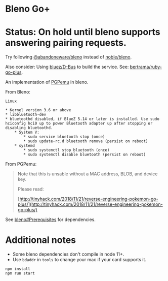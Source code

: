 # Bleno Go+

# Status: On hold until bleno supports answering pairing requests.

Try following [@abandoneware/bleno](https://github.com/abandoneware/bleno) instead of [noble/bleno](https://github.com/noble/bleno).

Also consider: Using [bluez/D-Bus](https://git.kernel.org/pub/scm/bluetooth/bluez.git/tree/doc) to build the service.  See: [bertrama/ruby-go-plus](https://github.com/bertrama/ruby-go-plus).


An implementation of [PGPemu](https://github.com/yohanes/pgpemu) in bleno.

From Bleno:
```
Linux

* Kernel version 3.6 or above
* libbluetooth-dev
* bluetoothd disabled, if BlueZ 5.14 or later is installed. Use sudo hciconfig hci0 up to power Bluetooth adapter up after stopping or disabling bluetoothd.
    * System V:
        * sudo service bluetooth stop (once)
        * sudo update-rc.d bluetooth remove (persist on reboot)
    * systemd
        * sudo systemctl stop bluetooth (once)
        * sudo systemctl disable bluetooth (persist on reboot)
```

From PGPemu:

> Note that this is unsable without a MAC address, BLOB, and device key.
>
> Please read:
>
> [http://tinyhack.com/2018/11/21/reverse-engineering-pokemon-go-plus/](http://tinyhack.com/2018/11/21/reverse-engineering-pokemon-go-plus/)

See [bleno#Prerequisites](https://github.com/noble/bleno#prerequisites) for dependencies.

# Additional notes

* Some bleno dependencies don't compile in node 11+.
* Use `bdaddr` in `tools` to change your mac if your card supports it.

```
npm install
npm run start
```
